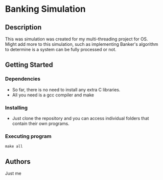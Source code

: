 # Banking Simulation

## Description

This was simulation was created for my multi-threading project for OS. Might add more to this simulation, such as implementing Banker's algorithm to determine is a system can be fully processed or not.

## Getting Started

### Dependencies

* So far, there is no need to install any extra C libraries.
* All you need is a gcc compiler and make

### Installing

* Just clone the repository and you can access individual folders that contain their own programs.

### Executing program

```
make all
```

## Authors
 Just me
